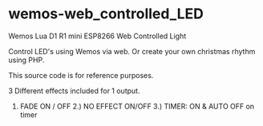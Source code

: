 # wemos-web_controlled_LED
Wemos Lua D1 R1 mini ESP8266 Web Controlled Light


Control LED's using Wemos via web.
Or create your own christmas rhythm using PHP.


This source code is for reference purposes.

3 Different effects included for 1 output.

1) FADE ON / OFF
2.) NO EFFECT ON/OFF
3.) TIMER: ON & AUTO OFF on timer

